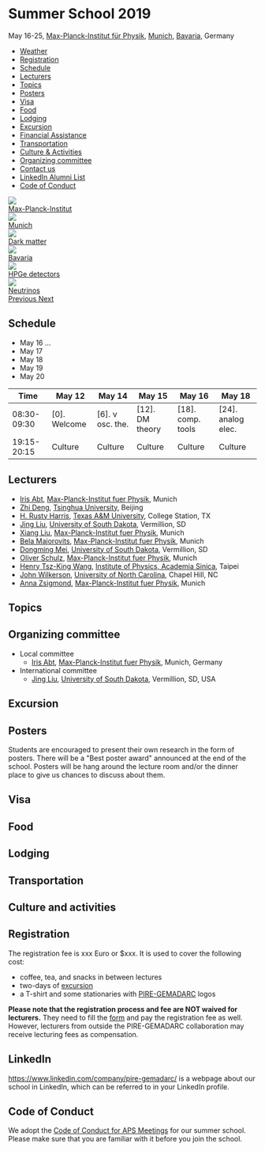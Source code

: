 # Summer School 2019

<div class="row">

<div class="col-md-6">
May 16-25, <a href="https://www.mpp.mpg.de/">Max-Planck-Institut für Physik</a>,
<a href="https://www.muenchen.de/int/en.html">Munich</a>,
<a href="https://en.wikipedia.org/wiki/Bavaria">Bavaria</a>, Germany
<ul>
<li><a href="https://weather.com/weather/tenday/l/Munich+Germany+GMXX0087:1:GM">Weather</a></li>
<li><a href="#registration">Registration</a></li>
<li><a href="#schedule">Schedule</a></li>
<li><a href="#lecturers">Lecturers</a></li>
<li><a href="#topics">Topics</a></li>
<li><a href="#posters">Posters</a></li>
<li><a href="#visa">Visa</a></li>
<li><a href="#food">Food</a></li>
<li><a href="#lodging">Lodging</a></li>
<li><a href="#excursion">Excursion</a></li>
<li><a href="#financial-assistance">Financial Assistance</a></li>
<li><a href="#transportation">Transportation</a></li>
<li><a href="#culture-and-activities">Culture & Activities</a></li>
<li><a href="#organizing-committee">Organizing committee</a></li>
<li><a href="mailto:jing.liu@usd.edu">Contact us</a></li>
<li><a href="#linkedin">LinkedIn Alumni List</a></li>
<li><a href="#code-of-conduct">Code of Conduct</a></li>
</ul>
</div>

<div id="science-carousel" class="carousel slide col-md-6" data-ride="carousel">

<div class="carousel-inner" role="listbox">
<div class="item active">
<img src="https://www.mpp.mpg.de/fileadmin/user_upload/Header-Bilder/Startseite_Header-Bilder/160513_2_Caldwell_v4.jpg">
<div class="carousel-caption">
<a class="btn btn-lg btn-primary" href="#underground-laboratories" role="button">Max-Planck-Institut</a>
</div>
</div>

<div class="item">
<img src="https://cdn.muenchen-p.de/image/upload/w_320,h_120,c_scale/resources/blank1x1.gif">
<div class="carousel-caption">
<a class="btn btn-lg btn-primary" href="#lodging" role="button">Munich</a>
</div>
</div>

<div class="item">
<img src="https://upload.wikimedia.org/wikipedia/commons/thumb/3/31/COSMOS_3D_dark_matter_map.png/1024px-COSMOS_3D_dark_matter_map.png">
<div class="carousel-caption">
<a class="btn btn-lg btn-primary" href="#dark-matter" role="button">Dark matter</a>
</div>
</div>

<div class="item">
<img src="https://upload.wikimedia.org/wikipedia/commons/thumb/0/0d/%C3%9Cber_dem_Spitzsteinhaus_%283650068382%29.jpg/1280px-%C3%9Cber_dem_Spitzsteinhaus_%283650068382%29.jpg">
<div class="carousel-caption">
<a class="btn btn-lg btn-primary" href="#food" role="button">Bavaria</a>
</div>
</div>

<div class="item">
<img src="https://drive.google.com/uc?id=0BwM7XYhFgK7oMmZNb2dnQ0xHWXM">
<div class="carousel-caption">
<a class="btn btn-lg btn-primary" href="#germanium-detector-technologies" role="button">HPGe detectors</a>
</div>
</div>

<div class="item">
<img src="https://www.symmetrymagazine.org/sites/default/files/styles/2015_hero/public/images/standard/FINAL_neutrinos_header_sized.jpg?itok=ZDqZNm5W">
<div class="carousel-caption">
<a class="btn btn-lg btn-primary" href="#neutrino-physics" role="button">Neutrinos</a>
</div>
</div>
</div><!--carousel-inner-->

<a class="left carousel-control" href="#science-carousel" role="button" data-slide="prev">
<span class="glyphicon glyphicon-chevron-left" aria-hidden="true"></span>
<span class="sr-only">Previous</span>
</a>

<a class="right carousel-control" href="#science-carousel" role="button" data-slide="next">
<span class="glyphicon glyphicon-chevron-right" aria-hidden="true"></span>
<span class="sr-only">Next</span>
</a>

</div><!-- carousel slide -->

</div><!-- row -->

## Schedule

- May 16 ...
- May 17
- May 18
- May 19
- May 20


| Time        | May 12              | May 14              | May 15             | May 16            | May 18               |
|-------------|----------------------|----------------------|---------------------|--------------------|-----------------------|
| 08:30-09:30 | [0]. Welcome         | [6]. ν osc. the.     | [12]. DM theory     | [18]. comp. tools  | [24]. analog elec.    |
| 19:15-20:15 | Culture              | Culture              | Culture             | Culture            | Culture               |

## Lecturers

- [Iris Abt][Iris], [Max-Planck-Institut fuer Physik][MPI], Munich
- [Zhi Deng][Deng], [Tsinghua University][Tsinghua], Beijing
- [H. Rusty Harris][Rusty], [Texas A&M University][TAMU], College Station, TX
- [Jing Liu][Jing], [University of South Dakota][USD], Vermillion, SD
- [Xiang Liu][Iris], [Max-Planck-Institut fuer Physik][MPI], Munich
- [Bela Majorovits][Bela], [Max-Planck-Institut fuer Physik][MPI], Munich
- [Dongming Mei][Dongming], [University of South Dakota][USD], Vermillion, SD
- [Oliver Schulz][Bela], [Max-Planck-Institut fuer Physik][MPI], Munich
- [Henry Tsz-King Wang][Henry], [Institute of Physics, Academia Sinica][IOP], Taipei
- [John Wilkerson][John], [University of North Carolina][UNC], Chapel Hill, NC
- [Anna Zsigmond][Bela], [Max-Planck-Institut fuer Physik][MPI], Munich

## Topics


## Organizing committee

- Local committee
  - [Iris Abt][Iris], [Max-Planck-Institut fuer Physik][MPI], Munich, Germany
- International committee
  - [Jing Liu][Jing], [University of South Dakota][USD], Vermillion, SD, USA

## Excursion

## Posters

Students are encouraged to present their own research in the form of posters. There will be a "Best poster award" announced at the end of the school. Posters will be hang around the lecture room and/or the dinner place to give us chances to discuss about them.

## Visa

## Food

## Lodging

## Transportation

## Culture and activities

## Registration

The registration fee is xxx Euro or \$xxx. It is used to cover the following cost:

- coffee, tea, and snacks in between lectures
- two-days of [excursion](#excursion)
- a T-shirt and some stationaries with [PIRE-GEMADARC](http://pire.gemadarc.org/) logos

**Please note that the registration process and fee are NOT waived for lecturers.** They need to fill the [form](https://goo.gl/forms/Z8obATHgnBI5s3vA2) and pay the registration fee as well. However, lecturers from outside the PIRE-GEMADARC collaboration may receive lecturing fees as compensation.

## LinkedIn

<https://www.linkedin.com/company/pire-gemadarc/> is a webpage about our school in LinkedIn, which can be referred to in your LinkedIn profile.

## Code of Conduct

We adopt the [Code of Conduct for APS Meetings](http://www.china-embassy.org/eng/zmzlljs/t84229.htm) for our summer school. Please make sure that you are familiar with it before you join the school.

[Tsinghua]: http://www.tsinghua.edu.cn/publish/newthuen/
[USD]: http://www.usd.edu
[MPI]: https://www.mpp.mpg.de/en/
[Iris]:https://www.mpp.mpg.de/en/research/new-technologies/gedet-development-of-germanium-detectors/
[Deng]: http://www.engineeringphysics.tsinghua.edu.cn/publish/epen/1733/2010/20101211163730097209304/20101211163730097209304_.html
[Jing]: http://www.usd.edu/faculty-and-staff/Jing-Liu
[Dongming]: http://www.usd.edu/faculty-and-staff/Dongming-Mei
[Wenqin]: http://www.usd.edu/faculty-and-staff/Wenqin-Xu
[Joel]: http://www.usd.edu/faculty-and-staff/Joel-Sander
[Guojian]: http://www.usd.edu/faculty-and-staff/Guojian-Wang
[Bela]: https://www.mpp.mpg.de/en/research/astroparticle-physics-and-cosmology/gerda-detector-neutrino-physics/
[John]: https://users.physics.unc.edu/~jfw/
[UNC]: http://www.unc.edu/
[Rusty]: https://engineering.tamu.edu/electrical/people/rharris
[TAMU]: http://www.tamu.edu/
[IOP]: http://www.phys.sinica.edu.tw/index_en.php
[Henry]: http://www.phys.sinica.edu.tw/~htwong/
[CJPL]: https://en.wikipedia.org/wiki/China_Jinping_Underground_Laboratory

